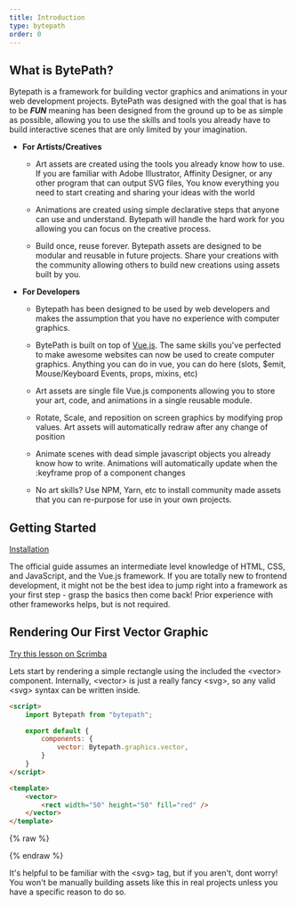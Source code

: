 ```yaml
---
title: Introduction
type: bytepath
order: 0
---
```


## What is BytePath?

Bytepath is a framework for building vector graphics and animations in your web development projects. BytePath was designed with the goal that is has to be ***FUN*** meaning has been designed from the ground up to be as simple as possible, allowing you to use the skills and tools you already have to build interactive scenes that are only limited by your imagination.   

- **For Artists/Creatives** 
    - Art assets are created using the tools you already know how to use. If you are familiar with Adobe Illustrator, Affinity Designer, or any other program that can output SVG files, You know everything you need to start creating and sharing your ideas with the world

    - Animations are created using simple declarative steps that anyone can use and understand. Bytepath will handle the hard work for you allowing you can focus on the creative process. 

    - Build once, reuse forever. Bytepath assets are designed to be modular and reusable in future projects. Share your creations with the community allowing others to build new creations using assets built by you. 
        
- **For Developers** 
    - Bytepath has been designed to be used by web developers and makes the assumption that you have no experience with computer graphics.

    - BytePath is built on top of <a href="https://www.vuejs.org">Vue.js</a>. The same skills you've perfected to make awesome websites can now be used to create computer graphics. Anything you can do in vue, you can do here (slots, $emit, Mouse/Keyboard Events, props, mixins, etc) 
    
    - Art assets are single file Vue.js components allowing you to store your art, code, and animations in a single reusable module. 
    
    - Rotate, Scale, and reposition on screen graphics by modifying prop values. Art assets will automatically redraw after any change of position

    - Animate scenes with dead simple javascript objects you already know how to write. Animations will automatically update when the :keyframe prop of a component changes 
    
    - No art skills? Use NPM, Yarn, etc to install community made assets that you can re-purpose for use in your own projects. 
   
     

    

		


## Getting Started
<a class="button" href="installation.html">Installation</a>
<p class="tip">The official guide assumes an intermediate level knowledge of HTML, CSS, and JavaScript, and the Vue.js framework. If you are totally new to frontend development, it might not be the best idea to jump right into a framework as your first step - grasp the basics then come back! Prior experience with other frameworks helps, but is not required.</p>

## Rendering Our First Vector Graphic
<div class="scrimba"><a href="https://scrimba.com/p/pXKqta/cEQe4SJ" target="_blank" rel="noopener noreferrer">Try this lesson on Scrimba</a></div>

Lets start by rendering a simple rectangle using the included the &lt;vector&gt; component.
Internally, &lt;vector&gt; is just a really fancy &lt;svg&gt;, so any valid &lt;svg&gt; syntax can be written inside. 
``` html
<script>
    import Bytepath from "bytepath";

    export default {
        components: {
            vector: Bytepath.graphics.vector,
        }
    }
</script>

<template>
    <vector>
        <rect width="50" height="50" fill="red" />
    </vector>
</template>
```
{% raw %}
<div id="vector-rect" class="demo">
    <vector-rect />
</div>
<script>
var app2 = new window.vueapp({ el: '#vector-rect' })
</script>
{% endraw %}

<p class="tip">It's helpful to be familiar with the &lt;svg&gt; tag, but if you aren't, dont worry! You won't be manually building assets like this in real projects unless you have a specific reason to do so.</p>



